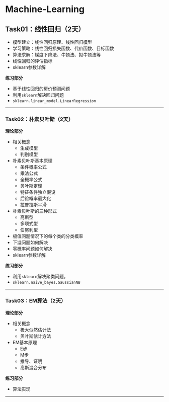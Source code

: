 # Machine-Learning
## Task01：线性回归（2天）

- 模型建立：线性回归原理、线性回归模型
- 学习策略：线性回归损失函数、代价函数、目标函数
- 算法求解：梯度下降法、牛顿法、拟牛顿法等
- 线性回归的评估指标
- sklearn参数详解


<b>练习部分</b>

- 基于线性回归的房价预测问题
- 利用`sklearn`解决回归问题
- `sklearn.linear_model.LinearRegression`
---
### Task02：朴素贝叶斯（2天）
<b>理论部分</b>
- 相关概念
    - 生成模型
    - 判别模型
- 朴素贝叶斯基本原理
    - 条件概率公式
    - 乘法公式
    - 全概率公式
    - 贝叶斯定理
    - 特征条件独立假设
    - 后验概率最大化
    - 拉普拉斯平滑
- 朴素贝叶斯的三种形式
    - 高斯型
    - 多项式型
    - 伯努利型
- 极值问题情况下的每个类的分类概率
- 下溢问题如何解决
- 零概率问题如何解决
- sklearn参数详解

<b>练习部分</b>


- 利用`sklearn`解决聚类问题。
- `sklearn.naive_bayes.GaussianNB`


---

### Task03：EM算法（2天）
<b>理论部分</b>
- 相关概念
    - 极大似然估计法
    - 贝叶斯估计方法
- EM基本原理
    - E步
    - M步
    - 推导、证明
    - 高斯混合分布


<b>练习部分</b>

- 算法实现


---
